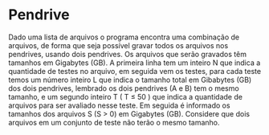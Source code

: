 # Pendrive
Dado uma lista de arquivos o programa encontra uma combinação de arquivos, de forma que seja possível gravar todos os arquivos nos pendrives, usando dois pendrives. Os arquivos que serão gravados têm tamanhos em Gigabytes (GB).
A primeira linha tem um inteiro N que indica a quantidade de testes no arquivo, em seguida vem os testes, para cada teste temos um número inteiro L que indica o tamanho total em Gibabytes (GB) dos dois pendrives, lembrado os dois pendrives (A e B) tem o mesmo tamanho, e um segundo inteiro T ( T ≤ 50 ) que indica a quantidade de arquivos para ser avaliado nesse teste. Em seguida é informado os tamanhos dos arquivos S (S > 0) em Gigabytes (GB). Considere que dois arquivos em um conjunto de teste não terão o mesmo tamanho.
